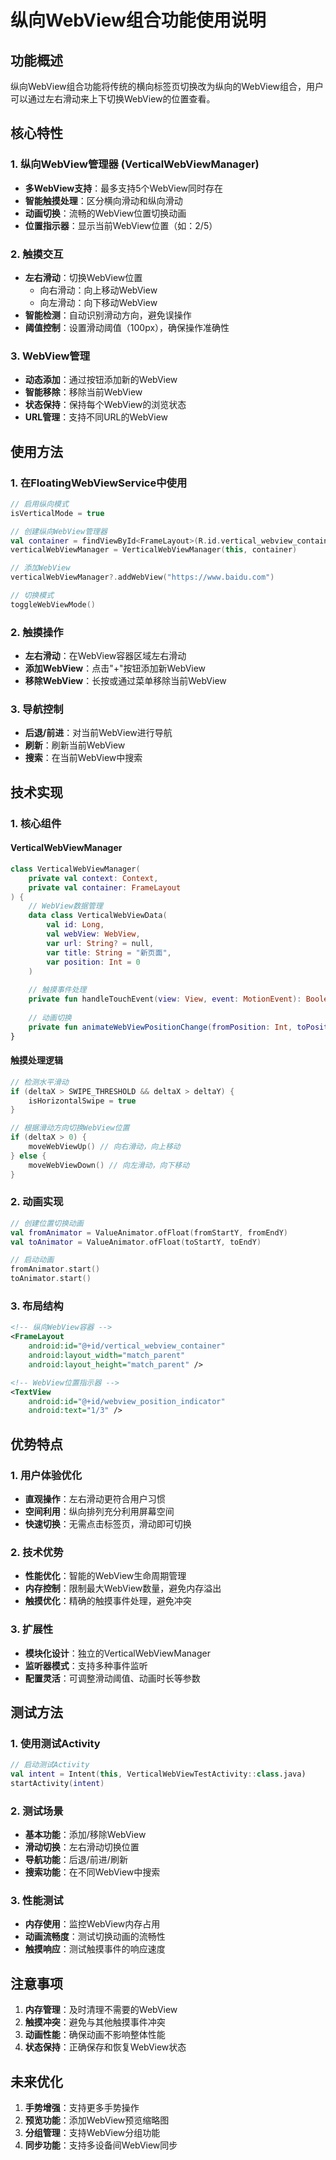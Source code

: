 # 纵向WebView组合功能使用说明

## 功能概述

纵向WebView组合功能将传统的横向标签页切换改为纵向的WebView组合，用户可以通过左右滑动来上下切换WebView的位置查看。

## 核心特性

### 1. 纵向WebView管理器 (VerticalWebViewManager)
- **多WebView支持**：最多支持5个WebView同时存在
- **智能触摸处理**：区分横向滑动和纵向滑动
- **动画切换**：流畅的WebView位置切换动画
- **位置指示器**：显示当前WebView位置（如：2/5）

### 2. 触摸交互
- **左右滑动**：切换WebView位置
  - 向右滑动：向上移动WebView
  - 向左滑动：向下移动WebView
- **智能检测**：自动识别滑动方向，避免误操作
- **阈值控制**：设置滑动阈值（100px），确保操作准确性

### 3. WebView管理
- **动态添加**：通过按钮添加新的WebView
- **智能移除**：移除当前WebView
- **状态保持**：保持每个WebView的浏览状态
- **URL管理**：支持不同URL的WebView

## 使用方法

### 1. 在FloatingWebViewService中使用

```kotlin
// 启用纵向模式
isVerticalMode = true

// 创建纵向WebView管理器
val container = findViewById<FrameLayout>(R.id.vertical_webview_container)
verticalWebViewManager = VerticalWebViewManager(this, container)

// 添加WebView
verticalWebViewManager?.addWebView("https://www.baidu.com")

// 切换模式
toggleWebViewMode()
```

### 2. 触摸操作
- **左右滑动**：在WebView容器区域左右滑动
- **添加WebView**：点击"+"按钮添加新WebView
- **移除WebView**：长按或通过菜单移除当前WebView

### 3. 导航控制
- **后退/前进**：对当前WebView进行导航
- **刷新**：刷新当前WebView
- **搜索**：在当前WebView中搜索

## 技术实现

### 1. 核心组件

#### VerticalWebViewManager
```kotlin
class VerticalWebViewManager(
    private val context: Context,
    private val container: FrameLayout
) {
    // WebView数据管理
    data class VerticalWebViewData(
        val id: Long,
        val webView: WebView,
        var url: String? = null,
        var title: String = "新页面",
        var position: Int = 0
    )
    
    // 触摸事件处理
    private fun handleTouchEvent(view: View, event: MotionEvent): Boolean
    
    // 动画切换
    private fun animateWebViewPositionChange(fromPosition: Int, toPosition: Int)
}
```

#### 触摸处理逻辑
```kotlin
// 检测水平滑动
if (deltaX > SWIPE_THRESHOLD && deltaX > deltaY) {
    isHorizontalSwipe = true
}

// 根据滑动方向切换WebView位置
if (deltaX > 0) {
    moveWebViewUp() // 向右滑动，向上移动
} else {
    moveWebViewDown() // 向左滑动，向下移动
}
```

### 2. 动画实现
```kotlin
// 创建位置切换动画
val fromAnimator = ValueAnimator.ofFloat(fromStartY, fromEndY)
val toAnimator = ValueAnimator.ofFloat(toStartY, toEndY)

// 启动动画
fromAnimator.start()
toAnimator.start()
```

### 3. 布局结构
```xml
<!-- 纵向WebView容器 -->
<FrameLayout
    android:id="@+id/vertical_webview_container"
    android:layout_width="match_parent"
    android:layout_height="match_parent" />

<!-- WebView位置指示器 -->
<TextView
    android:id="@+id/webview_position_indicator"
    android:text="1/3" />
```

## 优势特点

### 1. 用户体验优化
- **直观操作**：左右滑动更符合用户习惯
- **空间利用**：纵向排列充分利用屏幕空间
- **快速切换**：无需点击标签页，滑动即可切换

### 2. 技术优势
- **性能优化**：智能的WebView生命周期管理
- **内存控制**：限制最大WebView数量，避免内存溢出
- **触摸优化**：精确的触摸事件处理，避免冲突

### 3. 扩展性
- **模块化设计**：独立的VerticalWebViewManager
- **监听器模式**：支持多种事件监听
- **配置灵活**：可调整滑动阈值、动画时长等参数

## 测试方法

### 1. 使用测试Activity
```kotlin
// 启动测试Activity
val intent = Intent(this, VerticalWebViewTestActivity::class.java)
startActivity(intent)
```

### 2. 测试场景
- **基本功能**：添加/移除WebView
- **滑动切换**：左右滑动切换位置
- **导航功能**：后退/前进/刷新
- **搜索功能**：在不同WebView中搜索

### 3. 性能测试
- **内存使用**：监控WebView内存占用
- **动画流畅度**：测试切换动画的流畅性
- **触摸响应**：测试触摸事件的响应速度

## 注意事项

1. **内存管理**：及时清理不需要的WebView
2. **触摸冲突**：避免与其他触摸事件冲突
3. **动画性能**：确保动画不影响整体性能
4. **状态保持**：正确保存和恢复WebView状态

## 未来优化

1. **手势增强**：支持更多手势操作
2. **预览功能**：添加WebView预览缩略图
3. **分组管理**：支持WebView分组功能
4. **同步功能**：支持多设备间WebView同步


